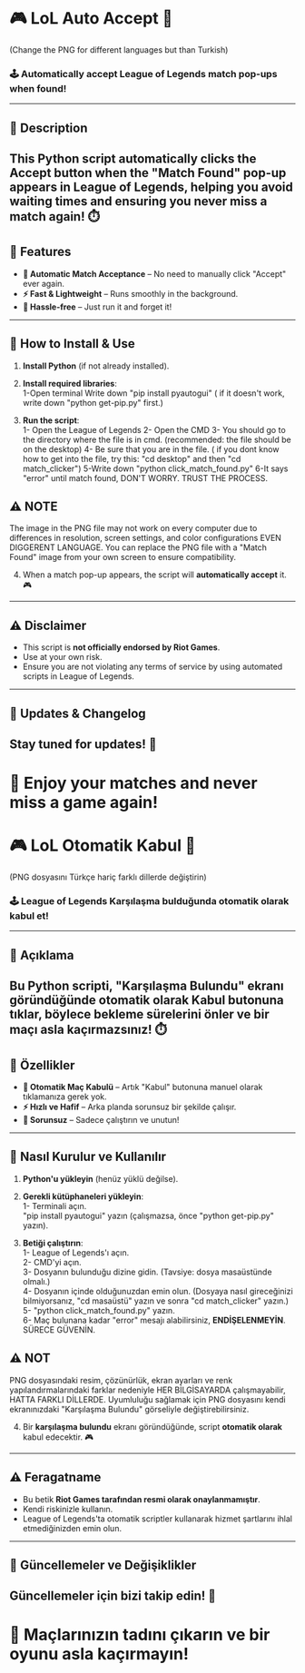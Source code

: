 
# 🎮 **LoL Auto Accept** 🚀
(Change the PNG for different languages but than Turkish)
### 🕹️ **Automatically accept League of Legends match pop-ups when found!**  
---
## 📝 **Description**  
This Python script automatically clicks the **Accept** button when the **"Match Found"** pop-up appears in League of Legends, helping you avoid waiting times and ensuring you never miss a match again! ⏱️
---
## 🔧 **Features**  
- **🔑 Automatic Match Acceptance** – No need to manually click "Accept" ever again.  
- **⚡ Fast & Lightweight** – Runs smoothly in the background.  
- **💯 Hassle-free** – Just run it and forget it!
---
## 🚀 **How to Install & Use**  
1. **Install Python** (if not already installed).  

2. **Install required libraries**:  
   1-Open terminal
      Write down "pip install pyautogui" ( if it doesn't work, write down "python get-pip.py" first.)

3. **Run the script**:  
   1- Open the League of Legends
   2- Open the CMD
   3- You should go to the directory where the file is in cmd. (recommended: the file should be on the desktop)
   4- Be sure that you are in the file. ( if you dont know how to get into the file, try this: "cd desktop" and then "cd match_clicker")
   5-Write down "python click_match_found.py"
   6-It says "error" until match found, DON'T WORRY. TRUST THE PROCESS.
## ⚠️ **NOTE** 
The image in the PNG file may not work on every computer due to differences in resolution, screen settings, and color configurations EVEN DIGGERENT LANGUAGE. You can replace the PNG file with a "Match Found" image from your own screen to ensure compatibility.
 
4. When a match pop-up appears, the script will **automatically accept** it. 🎮
---
## ⚠️ **Disclaimer**  
- This script is **not officially endorsed by Riot Games**.  
- Use at your own risk.  
- Ensure you are not violating any terms of service by using automated scripts in League of Legends.  
---
## 📅 **Updates & Changelog**  
Stay tuned for updates! 🚨
---
# 👾 **Enjoy your matches and never miss a game again!**



# 🎮 **LoL Otomatik Kabul** 🚀  
(PNG dosyasını Türkçe hariç farklı dillerde değiştirin)

### 🕹️ **League of Legends Karşılaşma bulduğunda otomatik olarak kabul et!**  
---

## 📝 **Açıklama**  
Bu Python scripti, **"Karşılaşma Bulundu"** ekranı göründüğünde otomatik olarak **Kabul** butonuna tıklar, böylece bekleme sürelerini önler ve bir maçı asla kaçırmazsınız! ⏱️  
---

## 🔧 **Özellikler**  
- **🔑 Otomatik Maç Kabulü** – Artık "Kabul" butonuna manuel olarak tıklamanıza gerek yok.  
- **⚡ Hızlı ve Hafif** – Arka planda sorunsuz bir şekilde çalışır.  
- **💯 Sorunsuz** – Sadece çalıştırın ve unutun!  
---

## 🚀 **Nasıl Kurulur ve Kullanılır**  
1. **Python'u yükleyin** (henüz yüklü değilse).  

2. **Gerekli kütüphaneleri yükleyin**:  
   1- Terminali açın.  
   "pip install pyautogui" yazın (çalışmazsa, önce "python get-pip.py" yazın).  


3. **Betiği çalıştırın**:  
   1- League of Legends'ı açın.  
   2- CMD'yi açın.  
   3- Dosyanın bulunduğu dizine gidin. (Tavsiye: dosya masaüstünde olmalı.)  
   4- Dosyanın içinde olduğunuzdan emin olun. (Dosyaya nasıl gireceğinizi bilmiyorsanız, "cd masaüstü" yazın ve sonra "cd match_clicker" yazın.)  
   5- "python click_match_found.py" yazın.  
   6- Maç bulunana kadar "error" mesajı alabilirsiniz, **ENDİŞELENMEYİN**. SÜRECE GÜVENİN.  

## ⚠️ **NOT**  
PNG dosyasındaki resim, çözünürlük, ekran ayarları ve renk yapılandırmalarındaki farklar nedeniyle HER BİLGİSAYARDA çalışmayabilir, HATTA FARKLI DİLLERDE. Uyumluluğu sağlamak için PNG dosyasını kendi ekranınızdaki "Karşılaşma Bulundu" görseliyle değiştirebilirsiniz.

4. Bir **karşılaşma bulundu** ekranı göründüğünde, script **otomatik olarak** kabul edecektir. 🎮  
---

## ⚠️ **Feragatname**  
- Bu betik **Riot Games tarafından resmi olarak onaylanmamıştır**.  
- Kendi riskinizle kullanın.  
- League of Legends'ta otomatik scriptler kullanarak hizmet şartlarını ihlal etmediğinizden emin olun.  
---

## 📅 **Güncellemeler ve Değişiklikler**  
Güncellemeler için bizi takip edin! 🚨  
---  
# 👾 **Maçlarınızın tadını çıkarın ve bir oyunu asla kaçırmayın!**  

